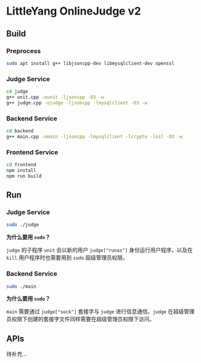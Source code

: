 # LittleYang OnlineJudge v2

## Build

### Preprocess

```bash
sudo apt install g++ libjsoncpp-dev libmysqlclient-dev openssl
```

### Judge Service

```bash
cd judge
g++ unit.cpp -ounit -ljsoncpp -O3 -w
g++ judge.cpp -ojudge -ljsoncpp -lmysqlclient -O3 -w
```

### Backend Service

```bash
cd backend
g++ main.cpp -omain -ljsoncpp -lmysqlclient -lcrypto -lssl -O3 -w
```

### Frontend Service

```bash
cd frontend
npm install
npm run build
```

## Run

### Judge Service

```bash
sudo ./judge
```

**为什么要用 `sudo`？**

`judge` 的子程序 `unit` 会以新的用户 `judge["runas"]` 身份运行用户程序，以及在 `kill` 用户程序时也需要用到 `sudo` 超级管理员权限。

### Backend Service

```bash
sudo ./main
```

**为什么要用 `sudo`？**

`main` 需要通过 `judge["sock"]` 套接字与 `judge` 进行信息通信。`judge` 在超级管理员权限下创建的套接字文件同样需要在超级管理员权限下访问。

## APIs

待补充...